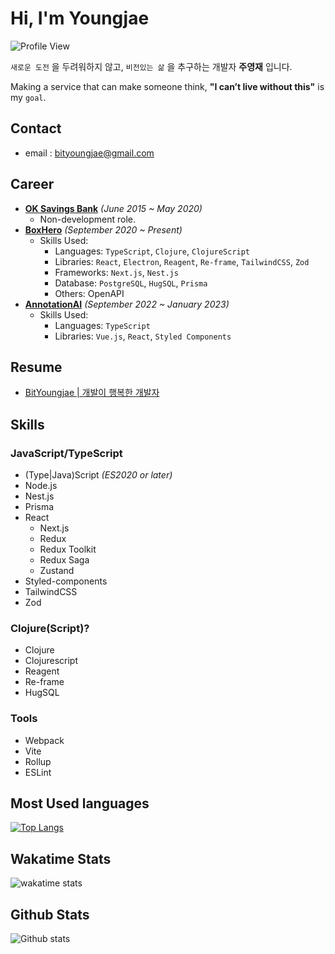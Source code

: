 # Hi, I'm Youngjae

![Profile View](https://en9tw80biy8gbvy.m.pipedream.net)

`새로운 도전` 을 두려워하지 않고, `비전있는 삶` 을 추구하는 개발자 **주영재** 입니다.

Making a service that can make someone think, **"I can’t live without this"** is my `goal`.

## Contact

- email : bityoungjae@gmail.com

## Career
- [**OK Savings Bank**](https://www.oksavingsbank.com/) _(June 2015 ~ May 2020)_
  - Non-development role.
- **[BoxHero](https://www.boxhero-app.com/)** _(September 2020 ~ Present)_
  - Skills Used:
    - Languages: `TypeScript`, `Clojure`, `ClojureScript`
    - Libraries: `React`, `Electron`, `Reagent`, `Re-frame`, `TailwindCSS`, `Zod`
    - Frameworks: `Next.js`, `Nest.js`
    - Database: `PostgreSQL`, `HugSQL`, `Prisma`
    - Others: OpenAPI
- [**AnnotationAI**](https://www.annotation-ai.com) _(September 2022 ~ January 2023)_
  - Skills Used:
    - Languages: `TypeScript`
    - Libraries: `Vue.js`, `React`, `Styled Components`

## Resume

- [BitYoungjae | 개발이 행복한 개발자](http://bit.ly/3RFZnvq)

## Skills

### JavaScript/TypeScript
- (Type|Java)Script _(ES2020 or later)_
- Node.js
- Nest.js
- Prisma
- React
  - Next.js
  - Redux
  - Redux Toolkit
  - Redux Saga
  - Zustand
- Styled-components
- TailwindCSS
- Zod

### Clojure(Script)?
- Clojure
- Clojurescript
- Reagent
- Re-frame
- HugSQL

### Tools
- Webpack
- Vite
- Rollup
- ESLint

## Most Used languages

[![Top Langs](https://github-readme-stats.vercel.app/api/top-langs/?username=BitYoungjae&langs_count=11&hide=XSLT,HTML,CSS)](https://github.com/BitYoungjae/github-readme-stats)

## Wakatime Stats

![wakatime stats](https://github-readme-stats.vercel.app/api/wakatime?username=BitYoungjae)

## Github Stats

![Github stats](https://github-readme-stats.vercel.app/api?username=BitYoungjae&count_private=true&show_icons=true&cache_seconds=1800&theme=react&line_height=35&custom_title=%EC%A3%BC%EC%98%81%EC%9E%AC%EC%9D%98%20%EA%B9%83%ED%97%99%20%ED%94%84%EB%A1%9C%ED%95%84%20(BitYoungjae's%20Github%20Stats))
